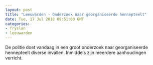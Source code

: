 ```yaml
---
layout: post
title: "Leeuwarden - Onderzoek naar georganiseerde hennepteelt"
date: Tue, 17 Jul 2018 09:51:00 GMT
categories: 
- fryslan 
- leeuwarden 
---
```


De politie doet vandaag in een groot onderzoek naar georganiseerde hennepteelt diverse invallen. Inmiddels zijn meerdere aanhoudingen verricht.
